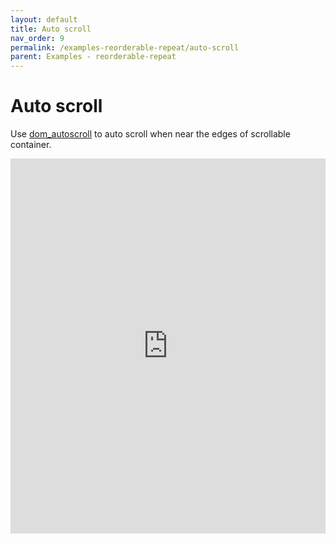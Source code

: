 ```yaml
---
layout: default
title: Auto scroll
nav_order: 9
permalink: /examples-reorderable-repeat/auto-scroll
parent: Examples - reorderable-repeat
---
```


# Auto scroll

Use [dom_autoscroll](https://github.com/hollowdoor/dom_autoscroller) to auto scroll when near the edges of scrollable container.

<iframe style="width: 100%; height: 600px; border: 0;" loading="lazy" src="https://gist.dumber.app/?gist=7223c0273e749df9cff8d22129d89123&open=src%2Flist-container.js&open=src%2Flist-container.html"></iframe>